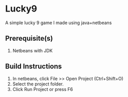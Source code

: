 # Lucky9
A simple lucky 9 game I made using java+netbeans

## Prerequisite(s)
  1. Netbeans with JDK

## Build Instructions
  1. In netbeans, click File >> Open Project (Ctrl+Shift+O)
  2. Select the project folder.
  3. Click Run Project or press F6

